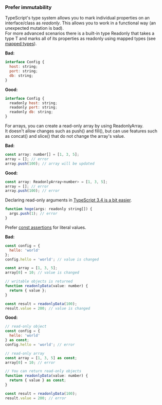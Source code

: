 ### Prefer immutability

TypeScript's type system allows you to mark individual properties on an interface/class as _readonly_. This allows you to work in a functional way (an unexpected mutation is bad).  
For more advanced scenarios there is a built-in type Readonly that takes a type T and marks all of its properties as readonly using mapped types (see [mapped types](https://www.typescriptlang.org/docs/handbook/advanced-types.html#mapped-types)).

**Bad:**

```js
interface Config {
  host: string;
  port: string;
  db: string;
}
```

**Good:**

```js
interface Config {
  readonly host: string;
  readonly port: string;
  readonly db: string;
}
```

For arrays, you can create a read-only array by using ReadonlyArray<T>.  
It doesn't allow changes such as push() and fill(), but can use features such as concat() and slice() that do not change the array's value.

**Bad:**

```js
const array: number[] = [1, 3, 5];
array = []; // error
array.push(100); // array will be updated
```

**Good:**

```js
const array: ReadonlyArray<number> = [1, 3, 5];
array = []; // error
array.push(100); // error
```

Declaring read-only arguments in [TypeScript 3.4 is a bit easier](https://github.com/microsoft/TypeScript/wiki/What's-new-in-TypeScript#improvements-for-readonlyarray-and-readonly-tuples).

```js
function hoge(args: readonly string[]) {
  args.push(1); // error
}
```

Prefer [const assertions](https://github.com/microsoft/TypeScript/wiki/What's-new-in-TypeScript#const-assertions) for literal values.

**Bad:**

```js
const config = {
  hello: 'world'
};
config.hello = 'world'; // value is changed

const array = [1, 3, 5];
array[0] = 10; // value is changed

// writable objects is returned
function readonlyData(value: number) {
  return { value };
}

const result = readonlyData(100);
result.value = 200; // value is changed
```

**Good:**

```js
// read-only object
const config = {
  hello: 'world'
} as const;
config.hello = 'world'; // error

// read-only array
const array = [1, 3, 5] as const;
array[0] = 10; // error

// You can return read-only objects
function readonlyData(value: number) {
  return { value } as const;
}

const result = readonlyData(100);
result.value = 200; // error
```
